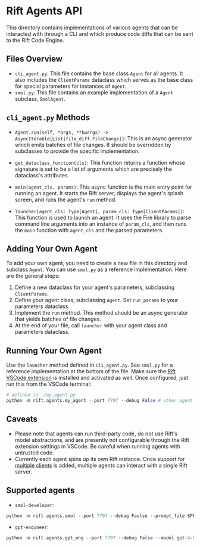 # Rift Agents API

This directory contains implementations of various agents that can be interacted with through a CLI and which produce code diffs that can be sent to the Rift Code Engine.

## Files Overview

- `cli_agent.py`: This file contains the base class `Agent` for all agents. It also includes the `ClientParams` dataclass which serves as the base class for special parameters for instances of `Agent`.
- `smol.py`: This file contains an example implementation of a `Agent` subclass, `SmolAgent`.

## `cli_agent.py` Methods

- `Agent.run(self, *args, **kwargs) -> AsyncIterable[List[file_diff.FileChange]]`: This is an async generator which emits batches of file changes. It should be overridden by subclasses to provide the specific implementation.

- `get_dataclass_function(cls)`: This function returns a function whose signature is set to be a list of arguments which are precisely the dataclass's attributes.

- `main(agent_cls, params)`: This async function is the main entry point for running an agent. It starts the Rift server, displays the agent's splash screen, and runs the agent's `run` method.

- `launcher(agent_cls: Type[Agent], param_cls: Type[ClientParams])`: This function is used to launch an agent. It uses the Fire library to parse command line arguments into an instance of `param_cls`, and then runs the `main` function with `agent_cls` and the parsed parameters.

## Adding Your Own Agent

To add your own agent, you need to create a new file in this directory and subclass `Agent`. You can use `smol.py` as a reference implementation. Here are the general steps:

1. Define a new dataclass for your agent's parameters, subclassing `ClientParams`.
2. Define your agent class, subclassing `Agent`. Set `run_params` to your parameters dataclass.
3. Implement the `run` method. This method should be an async generator that yields batches of file changes.
4. At the end of your file, call `launcher` with your agent class and parameters dataclass.

## Running Your Own Agent
Use the `launcher` method defined in `cli_agent.py`. See `smol.py` for a reference implementation at the bottom of the file. Make sure the [Rift VSCode extension](../../../editors/rift-vscode/README.md) is installed and activated as well. Once configured, just run this from the VSCode terminal:

```python
# defined in ./my_agent.py
python -m rift.agents.my_agent --port 7797 --debug False # other agent-specific flags here...
```

## Caveats

- Please note that agents can run third-party code, do not use Rift's model abstractions, and are presently not configurable through the Rift extension settings in VSCode. Be careful when running agents with untrusted code.
- Currently each agent spins up its own Rift instance. Once support for [multiple clients](https://www.github.com/morph-labs/rift/issues/62) is added, multiple agents can interact with a single Rift server.

## Supported agents
- `smol-developer`:
```python
python -m rift.agents.smol --port 7797 --debug Faulse --prompt_file $PROMPT_FILE --model gpt-4-0613
```

- `gpt-engineer`:
```python
python -m rift.agents.gpt_eng --port 7797 --debug False --model gpt-4-0613
```
